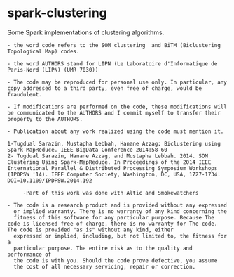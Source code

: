 spark-clustering
================

Some Spark implementations of clustering algorithms.

	- the word code refers to the SOM clustering  and BiTM (Biclustering Topological Map) codes.

	- the word AUTHORS stand for LIPN (Le Laboratoire d'Informatique de Paris-Nord (LIPN) (UMR 7030)) 
	
	- The code may be reproduced for personal use only. In particular, any copy addressed to a third party, even free of charge, would be fraudulent.

	- If modifications are performed on the code, these modifications will  be communicated to the AUTHORS and I commit myself to transfer their	property to the AUTHORS.

	- Publication about any work realized using the code must mention it.
	
	1-Tugdual Sarazin, Mustapha Lebbah, Hanane Azzag: Biclustering using Spark-MapReduce. IEEE BigData Conference 2014:58-60
	2- Tugdual Sarazin, Hanane Azzag, and Mustapha Lebbah. 2014. SOM Clustering Using Spark-MapReduce. In Proceedings of the 2014 IEEE International Parallel & Distributed Processing Symposium Workshops (IPDPSW '14). IEEE Computer Society, Washington, DC, USA, 1727-1734. DOI=10.1109/IPDPSW.2014.192 
        
         -Part of this work was done with Altic and Smokewatchers
		 
	- The code is a research product and is provided without any expressed
	  or implied warranty. There is no warranty of any kind concerning the
	  fitness of this software for any particular purpose. Because The code is licensed free of charge, there is no warranty for The code. The code is provided "as is" without any kind, either
	  expressed or implied, including, but not limited to, the fitness for a
	  particular purpose. The entire risk as to the quality and performance of
	  the code is with you. Should the code prove defective, you assume
	  the cost of all necessary servicing, repair or correction.

